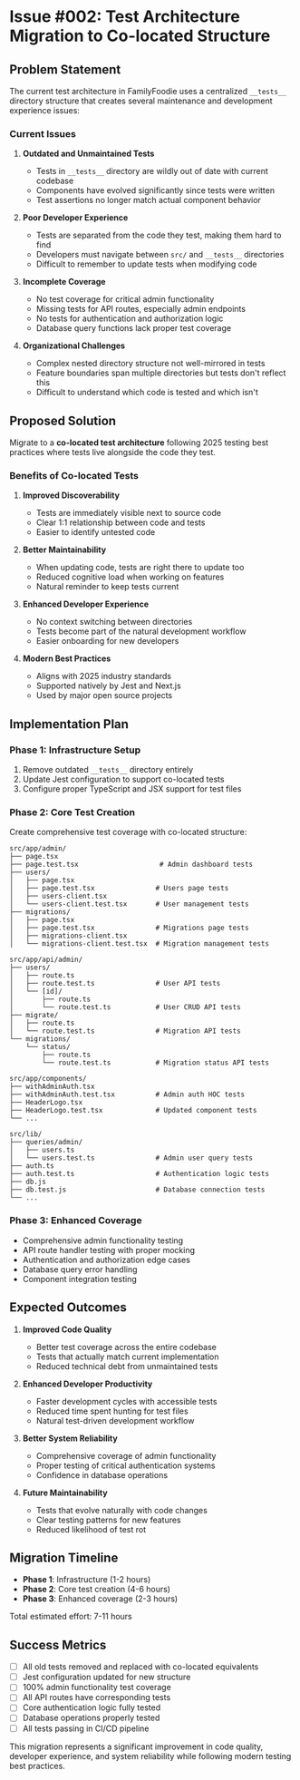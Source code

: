 # Issue #002: Test Architecture Migration to Co-located Structure

## Problem Statement

The current test architecture in FamilyFoodie uses a centralized `__tests__` directory structure that creates several maintenance and development experience issues:

### Current Issues

1. **Outdated and Unmaintained Tests**
   - Tests in `__tests__` directory are wildly out of date with current codebase
   - Components have evolved significantly since tests were written
   - Test assertions no longer match actual component behavior

2. **Poor Developer Experience**
   - Tests are separated from the code they test, making them hard to find
   - Developers must navigate between `src/` and `__tests__` directories
   - Difficult to remember to update tests when modifying code

3. **Incomplete Coverage**
   - No test coverage for critical admin functionality
   - Missing tests for API routes, especially admin endpoints
   - No tests for authentication and authorization logic
   - Database query functions lack proper test coverage

4. **Organizational Challenges**
   - Complex nested directory structure not well-mirrored in tests
   - Feature boundaries span multiple directories but tests don't reflect this
   - Difficult to understand which code is tested and which isn't

## Proposed Solution

Migrate to a **co-located test architecture** following 2025 testing best practices where tests live alongside the code they test.

### Benefits of Co-located Tests

1. **Improved Discoverability**
   - Tests are immediately visible next to source code
   - Clear 1:1 relationship between code and tests
   - Easier to identify untested code

2. **Better Maintainability**
   - When updating code, tests are right there to update too
   - Reduced cognitive load when working on features
   - Natural reminder to keep tests current

3. **Enhanced Developer Experience**
   - No context switching between directories
   - Tests become part of the natural development workflow
   - Easier onboarding for new developers

4. **Modern Best Practices**
   - Aligns with 2025 industry standards
   - Supported natively by Jest and Next.js
   - Used by major open source projects

## Implementation Plan

### Phase 1: Infrastructure Setup
1. Remove outdated `__tests__` directory entirely
2. Update Jest configuration to support co-located tests
3. Configure proper TypeScript and JSX support for test files

### Phase 2: Core Test Creation
Create comprehensive test coverage with co-located structure:

```
src/app/admin/
├── page.tsx
├── page.test.tsx                    # Admin dashboard tests
├── users/
│   ├── page.tsx  
│   ├── page.test.tsx               # Users page tests
│   ├── users-client.tsx
│   └── users-client.test.tsx       # User management tests
├── migrations/
│   ├── page.tsx
│   ├── page.test.tsx               # Migrations page tests
│   ├── migrations-client.tsx
│   └── migrations-client.test.tsx  # Migration management tests

src/app/api/admin/
├── users/
│   ├── route.ts
│   ├── route.test.ts               # User API tests
│   └── [id]/
│       ├── route.ts
│       └── route.test.ts           # User CRUD API tests
├── migrate/
│   ├── route.ts
│   └── route.test.ts               # Migration API tests
└── migrations/
    └── status/
        ├── route.ts
        └── route.test.ts           # Migration status API tests

src/app/components/
├── withAdminAuth.tsx
├── withAdminAuth.test.tsx          # Admin auth HOC tests
├── HeaderLogo.tsx
├── HeaderLogo.test.tsx             # Updated component tests
└── ...

src/lib/
├── queries/admin/
│   ├── users.ts
│   └── users.test.ts               # Admin user query tests
├── auth.ts  
├── auth.test.ts                    # Authentication logic tests
├── db.js
├── db.test.js                      # Database connection tests
└── ...
```

### Phase 3: Enhanced Coverage
- Comprehensive admin functionality testing
- API route handler testing with proper mocking
- Authentication and authorization edge cases
- Database query error handling
- Component integration testing

## Expected Outcomes

1. **Improved Code Quality**
   - Better test coverage across the entire codebase
   - Tests that actually match current implementation
   - Reduced technical debt from unmaintained tests

2. **Enhanced Developer Productivity**
   - Faster development cycles with accessible tests
   - Reduced time spent hunting for test files
   - Natural test-driven development workflow

3. **Better System Reliability**
   - Comprehensive coverage of admin functionality
   - Proper testing of critical authentication systems
   - Confidence in database operations

4. **Future Maintainability**
   - Tests that evolve naturally with code changes
   - Clear testing patterns for new features
   - Reduced likelihood of test rot

## Migration Timeline

- **Phase 1**: Infrastructure (1-2 hours)
- **Phase 2**: Core test creation (4-6 hours)
- **Phase 3**: Enhanced coverage (2-3 hours)

Total estimated effort: 7-11 hours

## Success Metrics

- [ ] All old tests removed and replaced with co-located equivalents
- [ ] Jest configuration updated for new structure
- [ ] 100% admin functionality test coverage
- [ ] All API routes have corresponding tests
- [ ] Core authentication logic fully tested
- [ ] Database operations properly tested
- [ ] All tests passing in CI/CD pipeline

This migration represents a significant improvement in code quality, developer experience, and system reliability while following modern testing best practices.